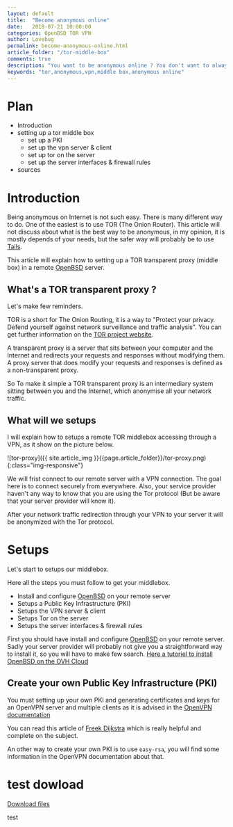 ```yaml
---
layout: default
title:  "Become anonymous online"
date:   2018-07-21 10:00:00
categories: OpenBSD TOR VPN
author: Lovebug
permalink: become-anonymous-online.html
article_folder: "/tor-middle-box"
comments: true
description: "You want to be anonymous online ? You don't want to always set up all your environment for it. This article will provide you a solution, which will give you a good way to do it"
keywords: "tor,anonymous,vpn,middle box,anonymous online"
---
```


# Plan

- Introduction
- setting up a tor middle box
  - set up a PKI
  - set up the vpn server & client
  - set up tor on the server
  - set up the server interfaces & firewall rules
- sources


# Introduction

Being anonymous on Internet is not such easy. There is many different way to do. One of the easiest is to use TOR (The Onion Router).
This article will not discuss about what is the best way to be anonymous, in my opinion, it is mostly depends of your needs, but the safer way will probably be to use [Tails](https://tails.boum.org/).

This article will explain how to setting up a TOR transparent proxy (middle box) in a remote [OpenBSD](https://www.openbsd.org/) server.

## What's a TOR transparent proxy ?

Let's make few reminders.

TOR is a short for The Onion Routing, it is a way to "Protect your privacy. Defend yourself against network surveillance and traffic analysis". You can get further information on the [TOR project website](https://www.torproject.org/about/overview.html.en).

A transparent proxy is a server that sits between your computer and the Internet and redirects your requests and responses without modifying them. A proxy server that does modify your requests and responses is defined as a non-transparent proxy.

So To make it simple a TOR transparent proxy is an intermediary system sitting between you and the Internet, which anonymise all your network traffic.

## What will we setups

I will explain how to setups a remote TOR middlebox accessing through a VPN, as it show on the picture below.

![tor-proxy]({{ site.article_img }}{{page.article_folder}}/tor-proxy.png){:class="img-responsive"}

We will frist connect to our remote server with a VPN connection. The goal here is to connect securely from everywhere. Also, your service provider haven't any way to know that you are using the Tor protocol (But be aware that your server provider will know it).

After your network traffic redirection through your VPN to your server it will be anonymized with the Tor protocol.

# Setups

Let's start to setups our middlebox.

Here all the steps you must follow to get your middlebox.

- Install and configure [OpenBSD](https://www.openbsd.org/) on your remote server
- Setups a Public Key Infrastructure (PKI)
- Setups the VPN server & client
- Setups Tor on the server
- Setups the server interfaces & firewall rules

First you should have install and configure [OpenBSD](https://www.openbsd.org/) on your remote server. Sadly your server provider will probably not give you a straightforward way to install it, so you will have to make few search. [Here a tutoriel to install OpenBSD on the OVH Cloud](https://www.tumfatig.net/20161124/encrypted-openbsd-6-0-in-the-ovh-cloud/)

## Create your own Public Key Infrastructure (PKI)
You must setting up your own PKI and generating certificates and keys for an OpenVPN server and multiple clients as it is advised in the [OpenVPN documentation](https://openvpn.net/index.php/open-source/documentation/howto.html#pki)

You can read this article of [Freek Dijkstra](http://www.macfreek.nl/memory/Create_a_OpenVPN_Certificate_Authority) which is really helpful and complete on the subject.

An other way to create your own PKI is to use `easy-rsa`, you will find some information in the OpenVPN documentation about that.

# test dowload

<a href="{{ site.article_file }}{{ page.article_folder }}/toto.txt" download>Download files</a>

test
